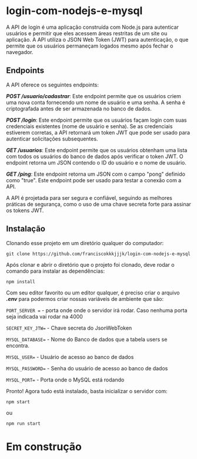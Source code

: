 # login-com-nodejs-e-mysql
A API de login é uma aplicação construída com Node.js para autenticar usuários e permitir que eles acessem áreas restritas de um site ou aplicação. A API utiliza o JSON Web Token (JWT) para autenticação, o que permite que os usuários permaneçam logados mesmo após fechar o navegador.

## Endpoints

A API oferece os seguintes endpoints:

***POST /usuario/cadastrar***: Este endpoint permite que os usuários criem uma nova conta fornecendo um nome de usuário e uma senha. A senha é criptografada antes de ser armazenada no banco de dados.

***POST /login***: Este endpoint permite que os usuários façam login com suas credenciais existentes (nome de usuário e senha). Se as credenciais estiverem corretas, a API retornará um token JWT que pode ser usado para autenticar solicitações subsequentes.

***GET /usuarios***: Este endpoint permite que os usuários obtenham uma lista com todos os usuários do banco de dados após verificar o token JWT. O endpoint retorna um JSON contendo o ID do usuário e o nome de usuário.

***GET /ping***: Este endpoint retorna um JSON com o campo "pong" definido como "true". Este endpoint pode ser usado para testar a conexão com a API.

A API é projetada para ser segura e confiável, seguindo as melhores práticas de segurança, como o uso de uma chave secreta forte para assinar os tokens JWT.

## Instalação
Clonando esse projeto em um diretório qualquer do computador:

``git clone https://github.com/franciscokkkjjjk/login-com-nodejs-e-mysql``

Após clonar e abrir o diretório que o projeto foi clonado, deve rodar o comando para instalar as dependências:

``npm install``

Com seu editor favorito ou um editor qualquer, é preciso criar o arquivo ***.env*** para podermos criar nossas variáveis de ambiente que são:

``PORT_SERVER =`` - porta onde onde o servidor irá rodar. Caso nenhuma porta seja indicada vai rodar na 4000

``SECRET_KEY_JTW=`` - Chave secreta do JsonWebToken

``MYSQL_DATABASE=`` - Nome do Banco de dados que a tabela users se encontra.

``MYSQL_USER=`` - Usuário de acesso ao banco de dados

``MYSQL_PASSWORD=`` - Senha do usuário de acesso ao banco de dados
 
``MYSQL_PORT=`` - Porta onde o MySQL está rodando

Pronto! Agora tudo está instalado, basta inicializar o servidor com:

``npm start`` 

ou 

``npm run start``

# Em construção
